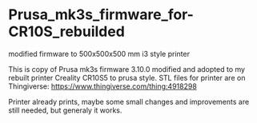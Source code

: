 # Prusa_mk3s_firmware_for-CR10S_rebuilded
modified firmware to 500x500x500 mm i3 style printer

This is copy of Prusa mk3s firmware 3.10.0 modified and adopted to my rebuilt printer Creality CR10S5 to prusa style. 
STL files for printer are on Thingiverse:
https://www.thingiverse.com/thing:4918298

Printer already prints, maybe some small changes and improvements are still needed, but generaly it works.
